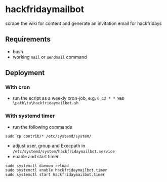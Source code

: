 # hackfridaymailbot
scrape the wiki for content and generate an invitation email for hackfridays

## Requirements
  * bash
  * working ```mail``` or ```sendmail``` command

## Deployment

### With cron
  * run the script as a weekly cron-job, e.g. ```0 12 * * WED \path\to\hackfridaymailbot.sh```

### With systemd timer
  * run the following commands
  ```
  sudo cp contrib/* /etc/systemd/system/
  ```
  * adjust user, group and Execpath in ```/etc/systemd/system/hackfridaymailbot.service```
  * enable and start timer
  ```
  sudo systemctl daemon-reload
  sudo systemctl enable hackfridaymailbot.timer
  sudo systemctl start hackfridaymailbot.timer
  ```
